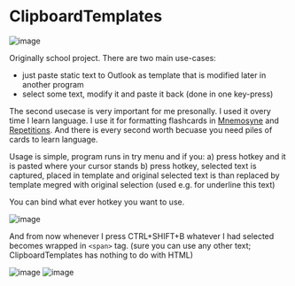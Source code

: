 ClipboardTemplates
==================

![image](https://cloud.githubusercontent.com/assets/133822/4518514/58a3f806-4c91-11e4-9b08-ff1f6dea31f0.png)

Originally school project. There are two main use-cases:
- just paste static text to Outlook as template that is modified later in another program
- select some text, modify it and paste it back (done in one key-press)

The second usecase is very important for me presonally. I used it overy time I learn language. I use it for formatting flashcards in [Mnemosyne](http://mnemosyne-proj.org/) and [Repetitions](http://www.repetitionsapp.com/). And there is every second worth becuase you need piles of cards to learn language.

Usage is simple, program runs in try menu and if you:
a) press hotkey and it is pasted where your cursor stands
b) press hotkey, selected text is captured, placed in template and original selected text is than replaced by template megred with original selection (used e.g. for underline this text)


You can bind what ever hotkey you want to use.

![image](https://cloud.githubusercontent.com/assets/133822/4518525/a6e2c3e4-4c91-11e4-9190-439e53016840.png)

And from now whenever I press CTRL+SHIFT+B whatever I had selected becomes wrapped in `<span>` tag. (sure you can use any other text; ClipboardTemplates has nothing to do with HTML)

![image](https://cloud.githubusercontent.com/assets/133822/4518565/faad6d52-4c92-11e4-948d-c476e7c6e95c.png)
![image](https://cloud.githubusercontent.com/assets/133822/4518570/15a45526-4c93-11e4-9df8-fb2147b52773.png)
